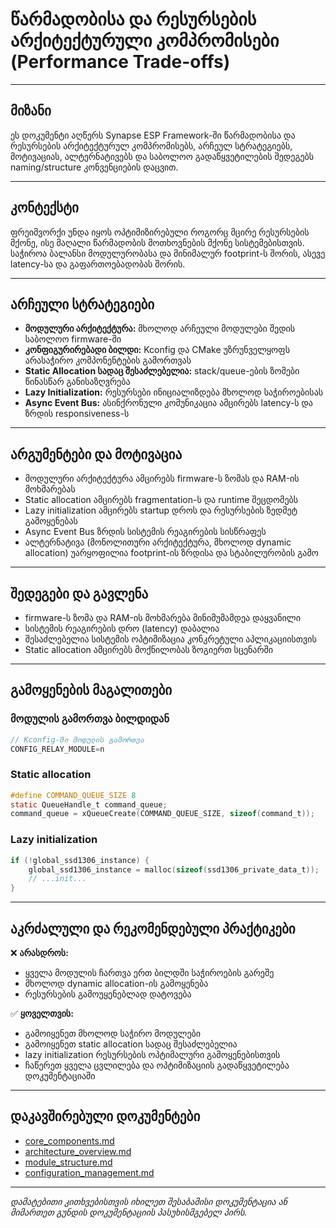 # წარმადობისა და რესურსების არქიტექტურული კომპრომისები (Performance Trade-offs)

---

## მიზანი

ეს დოკუმენტი აღწერს Synapse ESP Framework-ში წარმადობისა და რესურსების არქიტექტურულ კომპრომისებს, არჩეულ სტრატეგიებს, მოტივაციას, ალტერნატივებს და საბოლოო გადაწყვეტილების შედეგებს naming/structure კონვენციების დაცვით.

---

## კონტექსტი

ფრეიმვორქი უნდა იყოს ოპტიმიზირებული როგორც მცირე რესურსების მქონე, ისე მაღალი წარმადობის მოთხოვნების მქონე სისტემებისთვის. საჭიროა ბალანსი მოდულურობასა და მინიმალურ footprint-ს შორის, ასევე latency-სა და გაფართოებადობას შორის.

---

## არჩეული სტრატეგიები

- **მოდულური არქიტექტურა:** მხოლოდ არჩეული მოდულები შედის საბოლოო firmware-ში
- **კონფიგურირებადი ბილდი:** Kconfig და CMake უზრუნველყოფს არასაჭირო კომპონენტების გამორთვას
- **Static Allocation სადაც შესაძლებელია:** stack/queue-ების ზომები წინასწარ განისაზღვრება
- **Lazy Initialization:** რესურსები ინიციალიზდება მხოლოდ საჭიროებისას
- **Async Event Bus:** ასინქრონული კომუნიკაცია ამცირებს latency-ს და ზრდის responsiveness-ს

---

## არგუმენტები და მოტივაცია

- მოდულური არქიტექტურა ამცირებს firmware-ს ზომას და RAM-ის მოხმარებას
- Static allocation ამცირებს fragmentation-ს და runtime შეცდომებს
- Lazy initialization ამცირებს startup დროს და რესურსების ზედმეტ გამოყენებას
- Async Event Bus ზრდის სისტემის რეაგირების სისწრაფეს
- ალტერნატივა (მონოლითური არქიტექტურა, მხოლოდ dynamic allocation) უარყოფილია footprint-ის ზრდისა და სტაბილურობის გამო

---

## შედეგები და გავლენა

- firmware-ს ზომა და RAM-ის მოხმარება მინიმუმამდეა დაყვანილი
- სისტემის რეაგირების დრო (latency) დაბალია
- შესაძლებელია სისტემის ოპტიმიზაცია კონკრეტული აპლიკაციისთვის
- Static allocation ამცირებს მოქნილობას ზოგიერთ სცენარში

---

## გამოყენების მაგალითები

### მოდულის გამორთვა ბილდიდან
```c
// Kconfig-ში მოდულის გამორთვა
CONFIG_RELAY_MODULE=n
```

### Static allocation
```c
#define COMMAND_QUEUE_SIZE 8
static QueueHandle_t command_queue;
command_queue = xQueueCreate(COMMAND_QUEUE_SIZE, sizeof(command_t));
```

### Lazy initialization
```c
if (!global_ssd1306_instance) {
    global_ssd1306_instance = malloc(sizeof(ssd1306_private_data_t));
    // ...init...
}
```

---

## აკრძალული და რეკომენდებული პრაქტიკები

❌ **არასდროს:**
- ყველა მოდულის ჩართვა ერთ ბილდში საჭიროების გარეშე
- მხოლოდ dynamic allocation-ის გამოყენება
- რესურსების გამოუყენებლად დატოვება

✅ **ყოველთვის:**
- გამოიყენეთ მხოლოდ საჭირო მოდულები
- გამოიყენეთ static allocation სადაც შესაძლებელია
- lazy initialization რესურსების ოპტიმალური გამოყენებისთვის
- ჩაწერეთ ყველა ცვლილება და ოპტიმიზაციის გადაწყვეტილება დოკუმენტაციაში

---

## დაკავშირებული დოკუმენტები

- [core_components.md](core_components.md)
- [architecture_overview.md](architecture_overview.md)
- [module_structure.md](../convention/module_structure.md)
- [configuration_management.md](../convention/configuration_management.md)

---

_დამატებითი კითხვებისთვის იხილეთ შესაბამისი დოკუმენტაცია ან მიმართეთ გუნდის დოკუმენტაციის პასუხისმგებელ პირს._

